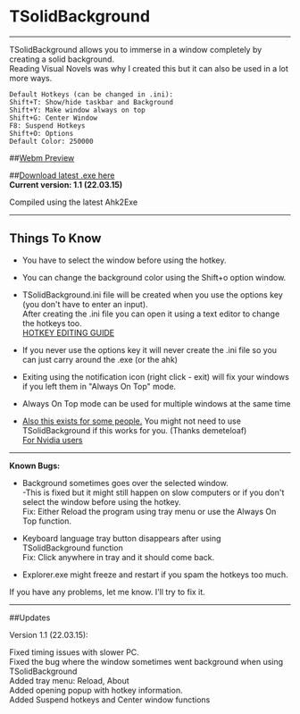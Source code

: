 
# **TSolidBackground** #  
------------------  

TSolidBackground allows you to immerse in a window completely by creating a solid background.  
Reading Visual Novels was why I created this but it can also be used in a lot more ways.  


    Default Hotkeys (can be changed in .ini):  
    Shift+T: Show/hide taskbar and Background  
    Shift+Y: Make window always on top  
    Shift+G: Center Window  
    F8: Suspend Hotkeys  
    Shift+O: Options  
    Default Color: 250000  

##[Webm Preview](http://a.pomf.se/ignexn.webm)  

##[Download latest .exe here](https://bitbucket.org/Onurtag/tsolidbackground/downloads)  
**Current version: 1.1 (22.03.15)**  

Compiled using the latest Ahk2Exe  

--------------------  
## Things To Know  

* You have to select the window before using the hotkey.  

* You can change the background color using the Shift+o option window.  

* TSolidBackground.ini file will be created when you use the options key (you don't have to enter an input).  
    After creating the .ini file you can open it using a text editor to change the hotkeys too.  
    [HOTKEY EDITING GUIDE](http://www.autohotkey.com/docs/Hotkeys.htm)  

* If you never use the options key it will never create the .ini file so you can just carry around the .exe (or the ahk)  

* Exiting using the notification icon (right click - exit) will fix your windows if you left them in "Always On Top" mode.  
    
* Always On Top mode can be used for multiple windows at the same time  

* [Also this exists for some people.](http://i.imgur.com/DbSYoZC.png) You might not need to use TSolidBackground if this works for you. (Thanks demeteloaf)  
  [For Nvidia users](http://i.imgur.com/S1oysho.png)  

--------------------  
**Known Bugs:**  

* Background sometimes goes over the selected window.  
-This is fixed but it might still happen on slow computers or if you don't select the window before using the hotkey.  
Fix: Either Reload the program using tray menu or use the Always On Top function.  

* Keyboard language tray button disappears after using TSolidBackground function  
Fix: Click anywhere in tray and it should come back.  

* Explorer.exe might freeze and restart if you spam the hotkeys too much.  


If you have any problems, let me know. I'll try to fix it.  


--------------------  
##Updates  

Version 1.1 (22.03.15):  

Fixed timing issues with slower PC.  
Fixed the bug where the window sometimes went background when using TSolidBackground  
Added tray menu: Reload, About  
Added opening popup with hotkey information.  
Added Suspend hotkeys and Center window functions  

